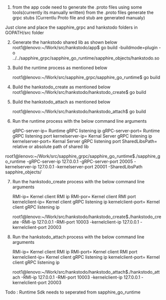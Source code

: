 
1) from the app code need to generate the .proto files using some tools(currently its manually written)
from the .proto files generate the grpc stubs (Currentlu Proto file and stub are generated manualy)

 Just clone and place the sapphire_grpc and  hankstodo folders in GOPATH/src folder

2) Generate the hankstodo shared lib as shown below  
  root1@lenovo:~/Work/src/hankstodo/app$ go build -buildmode=plugin -o ../../sapphire_grpc/sapphire_go_runtime/sapphire_objects/hankstodo.so

3) Build  the runtime  process as mentioned below 
  
   root1@lenovo:~/Work/src/sapphire_grpc/sapphire_go_runtime$ go build 


4) Build the hankstodo_create as mentioned below 
    root1@lenovo:~/Work/src/hankstodo/hankstodo_create$ go build 
  
5) Build the hankstodo_attach as mentioned below 
   
    root1@lenovo:~/Work/src/hankstodo/hankstodo_attach$ go build 

6) Run the runtime process with the  below command line arguments

   gRPC-server-ip=  Runtime gRPC listening  ip
   gRPC-server-port= Runtime gRPC listening port 
   kernelserver-ip= Kernal Server gRPC listening ip
   kernelserver-port= Kernal Server gRPC listening port 
   SharedLibsPath= relative or absolute path of shared lib

  root1@lenovo:~/Work/src/sapphire_grpc/sapphire_go_runtime$./sapphire_go_runtime -gRPC-server-ip 127.0.0.1 -gRPC-server-port  20005 -kernelserver-ip    127.0.0.1 -kernelserver-port  20001 -SharedLibsPath sapphire_objects/

7) Run the hankstodo_create process with the  below command line arguments
 
   RMI-ip= Kernel client RMI ip
   RMI-por= Kernel client RMI port 
   kernelclient-ip= Kernel client gRPC listening ip
   kernelclient-port= Kernel client gRPC listening ip
   
   root1@lenovo:~/Work/src/hankstodo/hankstodo_create$./hankstodo_create -RMI-ip 127.0.0.1 -RMI-port 10003 -kernelclient-ip 127.0.0.1 -kernelclient-port 20003 

8) Run the hankstodo_attach  process with the  below command line arguments
   
   RMI-ip=  Kernel client RMI ip
   RMI-port= Kernel client RMI port 
   kernelclient-ip= Kernel client gRPC listening ip
   kernelclient-port= Kernel client gRPC listening ip
   
   root1@lenovo:~/Work/src/hankstodo/hankstodo_attach$./hankstodo_attach -RMI-ip 127.0.0.1 -RMI-port 10003 -kernelclient-ip 127.0.0.1 -kernelclient-port  20003

 Todo : Runtime Sdk needs to seperated from sapphire_go_runtime
      

